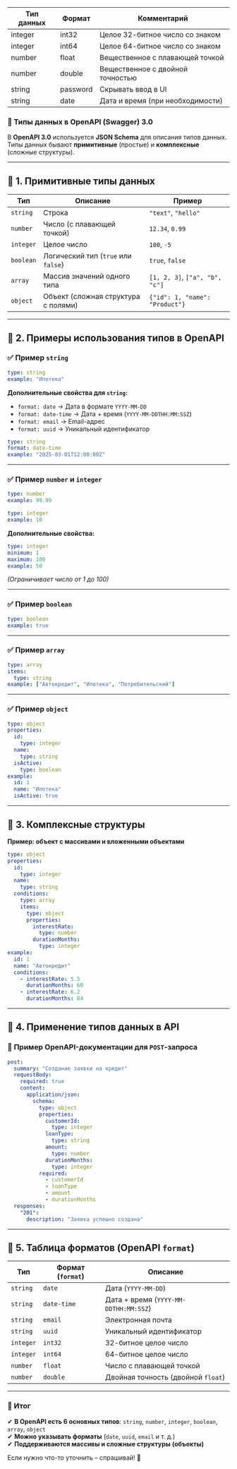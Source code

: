 |Тип данных | Формат | Комментарий |
|-----------|--------|-------------|
| integer | int32 | Целое 32-битное число со знаком |
| integer | int64 | Целое 64-битное число со знаком | 
| number | float | Вещественное с плавающей точкой | 
| number | double | Вещественное с двойной точностью | 
| string | password | Скрывать ввод в UI |
| string | date | Дата и время (при необходимости) | 



### **📌 Типы данных в OpenAPI (Swagger) 3.0**  

В **OpenAPI 3.0** используется **JSON Schema** для описания типов данных.  
Типы данных бывают **примитивные** (простые) и **комплексные** (сложные структуры).  

---

## **🔹 1. Примитивные типы данных**
| **Тип**       | **Описание**                                      | **Пример** |
|--------------|--------------------------------------------------|------------|
| `string`     | Строка                                           | `"text"`, `"hello"` |
| `number`     | Число (с плавающей точкой)                      | `12.34`, `0.99` |
| `integer`    | Целое число                                      | `100`, `-5` |
| `boolean`    | Логический тип (`true` или `false`)              | `true`, `false` |
| `array`      | Массив значений одного типа                      | `[1, 2, 3]`, `["a", "b", "c"]` |
| `object`     | Объект (сложная структура с полями)              | `{"id": 1, "name": "Product"}` |

---

## **🔹 2. Примеры использования типов в OpenAPI**

### ✅ **Пример `string`**
```yaml
type: string
example: "Ипотека"
```
**Дополнительные свойства для `string`:**  
- `format: date` → Дата в формате `YYYY-MM-DD`
- `format: date-time` → Дата + время (`YYYY-MM-DDTHH:MM:SSZ`)
- `format: email` → Email-адрес  
- `format: uuid` → Уникальный идентификатор  

```yaml
type: string
format: date-time
example: "2025-03-01T12:00:00Z"
```

---

### ✅ **Пример `number` и `integer`**
```yaml
type: number
example: 99.99
```
```yaml
type: integer
example: 10
```
**Дополнительные свойства:**
```yaml
type: integer
minimum: 1
maximum: 100
example: 50
```
*(Ограничивает число от 1 до 100)*

---

### ✅ **Пример `boolean`**
```yaml
type: boolean
example: true
```

---

### ✅ **Пример `array`**
```yaml
type: array
items:
  type: string
example: ["Автокредит", "Ипотека", "Потребительский"]
```

---

### ✅ **Пример `object`**
```yaml
type: object
properties:
  id:
    type: integer
  name:
    type: string
  isActive:
    type: boolean
example:
  id: 1
  name: "Ипотека"
  isActive: true
```

---

## **🔹 3. Комплексные структуры**
**Пример: объект с массивами и вложенными объектами**
```yaml
type: object
properties:
  id:
    type: integer
  name:
    type: string
  conditions:
    type: array
    items:
      type: object
      properties:
        interestRate:
          type: number
        durationMonths:
          type: integer
example:
  id: 1
  name: "Автокредит"
  conditions:
    - interestRate: 5.5
      durationMonths: 60
    - interestRate: 6.2
      durationMonths: 84
```

---

## **🔹 4. Применение типов данных в API**
### 📌 **Пример OpenAPI-документации для `POST`-запроса**
```yaml
post:
  summary: "Создание заявки на кредит"
  requestBody:
    required: true
    content:
      application/json:
        schema:
          type: object
          properties:
            customerId:
              type: integer
            loanType:
              type: string
            amount:
              type: number
            durationMonths:
              type: integer
          required:
            - customerId
            - loanType
            - amount
            - durationMonths
  responses:
    "201":
      description: "Заявка успешно создана"
```

---

## **🔹 5. Таблица форматов (OpenAPI `format`)**
| **Тип**      | **Формат (`format`)** | **Описание** |
|-------------|----------------|----------------|
| `string`   | `date` | Дата (`YYYY-MM-DD`) |
| `string`   | `date-time` | Дата + время (`YYYY-MM-DDTHH:MM:SSZ`) |
| `string`   | `email` | Электронная почта |
| `string`   | `uuid` | Уникальный идентификатор |
| `integer`  | `int32` | 32-битное целое число |
| `integer`  | `int64` | 64-битное целое число |
| `number`   | `float` | Число с плавающей точкой |
| `number`   | `double` | Двойная точность (двойной `float`) |

---

### **📍 Итог**
✔ **В OpenAPI есть 6 основных типов**: `string`, `number`, `integer`, `boolean`, `array`, `object`  
✔ **Можно указывать форматы** (`date`, `uuid`, `email` и т. д.)  
✔ **Поддерживаются массивы и сложные структуры (объекты)**  

Если нужно что-то уточнить – спрашивай! 🚀
